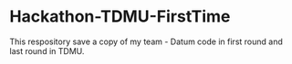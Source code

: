 # Hackathon-TDMU-FirstTime
This respository save a copy of my team - Datum code in first round and last round in TDMU.

